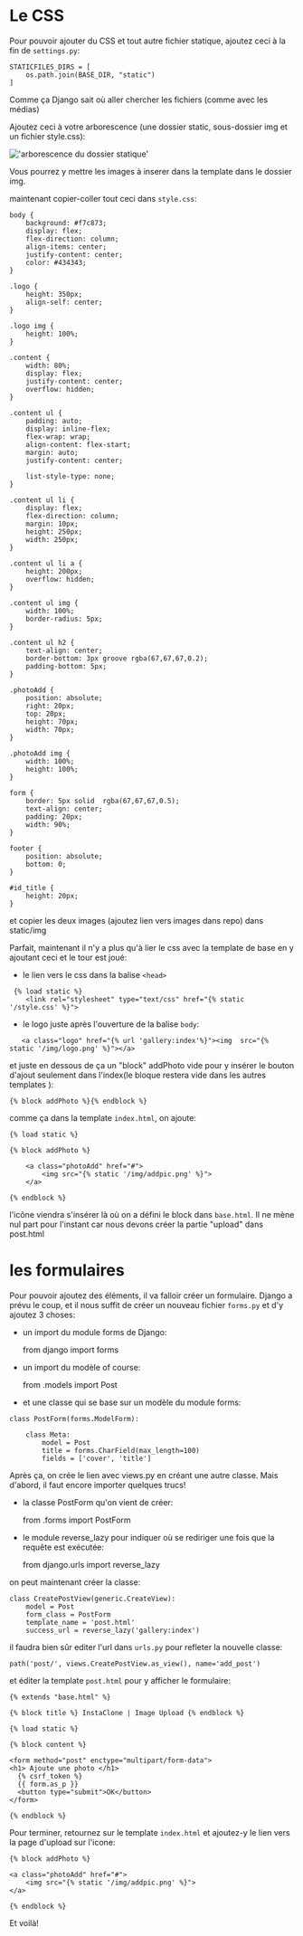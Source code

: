 
# Le CSS

Pour pouvoir ajouter du CSS et tout autre fichier statique, ajoutez ceci à la fin de `settings.py`:

    STATICFILES_DIRS = [
        os.path.join(BASE_DIR, "static")
    ]

Comme ça Django sait où aller chercher les fichiers (comme avec les médias)

Ajoutez ceci à votre arborescence (une dossier static, sous-dossier img et un fichier style.css):

!['arborescence du dossier statique'](img/style.png)

Vous pourrez y mettre les images à inserer dans la template dans le dossier img.

maintenant copier-coller tout ceci dans `style.css`:


```
body {
    background: #f7c873;
    display: flex;
    flex-direction: column;
    align-items: center;
    justify-content: center;
    color: #434343;
}

.logo {
    height: 350px;
    align-self: center;
}

.logo img {
    height: 100%;
}

.content {
    width: 80%;
    display: flex;
    justify-content: center;
    overflow: hidden;
}

.content ul {
    padding: auto;
    display: inline-flex;
    flex-wrap: wrap;
    align-content: flex-start;
    margin: auto;
    justify-content: center;
   
    list-style-type: none;
}

.content ul li {
    display: flex;
    flex-direction: column;
    margin: 10px;
    height: 250px;
    width: 250px;
}

.content ul li a {
    height: 200px;
    overflow: hidden;
}

.content ul img {
    width: 100%;
    border-radius: 5px;
}

.content ul h2 {
    text-align: center;
    border-bottom: 3px groove rgba(67,67,67,0.2); 
    padding-bottom: 5px;
}

.photoAdd {
    position: absolute;
    right: 20px;
    top: 20px;
    height: 70px;
    width: 70px;
}

.photoAdd img {
    width: 100%;
    height: 100%;
}

form {
    border: 5px solid  rgba(67,67,67,0.5); 
    text-align: center;
    padding: 20px;
    width: 90%;
}

footer {
    position: absolute;
    bottom: 0;
}

#id_title {
    height: 20px;
}
```

et copier les deux images (ajoutez lien vers images dans repo) dans static/img

Parfait, maintenant il n'y a plus qu'à lier le css avec la template de base en y ajoutant ceci et le tour est joué:


- le lien vers le css dans la balise `<head>`
```
 {% load static %}
    <link rel="stylesheet" type="text/css" href="{% static '/style.css' %}">
```
- le logo juste après l'ouverture de la balise `body`:
```
   <a class="logo" href="{% url 'gallery:index'%}"><img  src="{% static '/img/logo.png' %}"></a>
```

et juste en dessous de ça un "block" 
addPhoto vide pour y insérer le bouton d'ajout seulement dans l'index(le bloque restera vide dans les autres templates ):

    {% block addPhoto %}{% endblock %}


comme ça dans la template `index.html`, on ajoute:

```
{% load static %}

{% block addPhoto %}

    <a class="photoAdd" href="#">
        <img src="{% static '/img/addpic.png' %}">
    </a>

{% endblock %}
```

l'icône viendra s'insérer là où on a défini le block dans `base.html`. Il ne mène nul part pour l'instant car nous devons créer la partie "upload" dans post.html

# les formulaires

Pour pouvoir ajoutez des éléments, il va falloir créer un formulaire. Django a prévu le coup, et il nous suffit de créer un nouveau fichier `forms.py` et d'y ajoutez 3 choses:

- un import du module forms de Django:

    from django import forms

- un import du modèle of course:

    from .models import Post

- et une classe qui se base sur un modèle du module forms:

```
class PostForm(forms.ModelForm):

    class Meta:
        model = Post
        title = forms.CharField(max_length=100)
        fields = ['cover', 'title']
```

Après ça, on crée le lien avec views.py en créant une autre classe. Mais d'abord, il faut encore importer quelques trucs!

- la classe PostForm qu'on vient de créer:

    from .forms import PostForm 

- le module reverse_lazy pour indiquer où se rediriger une fois que la requête est exécutée:

    from django.urls import reverse_lazy 

on peut maintenant créer la classe:

```
class CreatePostView(generic.CreateView): 
    model = Post
    form_class = PostForm
    template_name = 'post.html'
    success_url = reverse_lazy('gallery:index')
```

il faudra bien sûr editer l'url dans `urls.py` pour refleter la nouvelle classe:

    path('post/', views.CreatePostView.as_view(), name='add_post')

et éditer la template `post.html` pour y afficher le formulaire:

```
{% extends "base.html" %}

{% block title %} InstaClone | Image Upload {% endblock %}

{% load static %}

{% block content %}

<form method="post" enctype="multipart/form-data">
<h1> Ajoute une photo </h1>
  {% csrf_token %}
  {{ form.as_p }}
  <button type="submit">OK</button>
</form>

{% endblock %}

```

Pour terminer, retournez sur le template `index.html` et ajoutez-y le lien vers la page d'upload sur l'icone:

```
{% block addPhoto %}

<a class="photoAdd" href="#">
    <img src="{% static '/img/addpic.png' %}">
</a>

{% endblock %}
```

Et voilà! 
